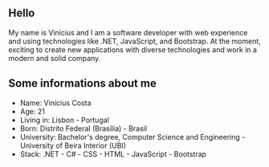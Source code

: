 ## Hello

My name is Vinícius and I am a software developer with web experience and using technologies like .NET, JavaScript, and Bootstrap. At the moment, exciting to create new applications with diverse technologies and work in a modern and solid company.

## Some informations about me

- Name: Vinícius Costa
- Age: 21
- Living in: Lisbon - Portugal
- Born: Distrito Federal (Brasília) - Brasil
- University: Bachelor's degree, Computer Science and Engineering - University of Beira Interior (UBI)
- Stack: .NET - C# - CSS - HTML - JavaScript - Bootstrap
